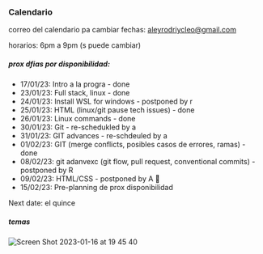 ### Calendario

correo del calendario pa cambiar fechas: aleyrodriycleo@gmail.com

horarios: 6pm a 9pm (s puede cambiar)

##### prox dfias por disponibilidad:
- 17/01/23: Intro a la progra - done
- 23/01/23: Full stack, linux - done
- 24/01/23: Install WSL for windows - postponed by r
- 25/01/23: HTML (linux/git pause tech issues) - done
- 26/01/23: Linux commands - done
- 30/01/23: Git - re-schedukled by a
- 31/01/23: GIT advances - re-schdeuled by a
- 01/02/23: GIT (merge conflicts, posibles casos de errores, ramas) - done
- 08/02/23: git adanvexc (git flow, pull request, conventional commits) - postponed by R
- 09/02/23: HTML/CSS - postponed by A :palm_tree:
- 15/02/23: Pre-planning de prox disponibilidad

Next date: el quince


##### temas
![Screen Shot 2023-01-16 at 19 45 40](https://user-images.githubusercontent.com/74441510/212791964-efffae94-02a3-47d3-9e1d-5a1b138aecb5.png)
